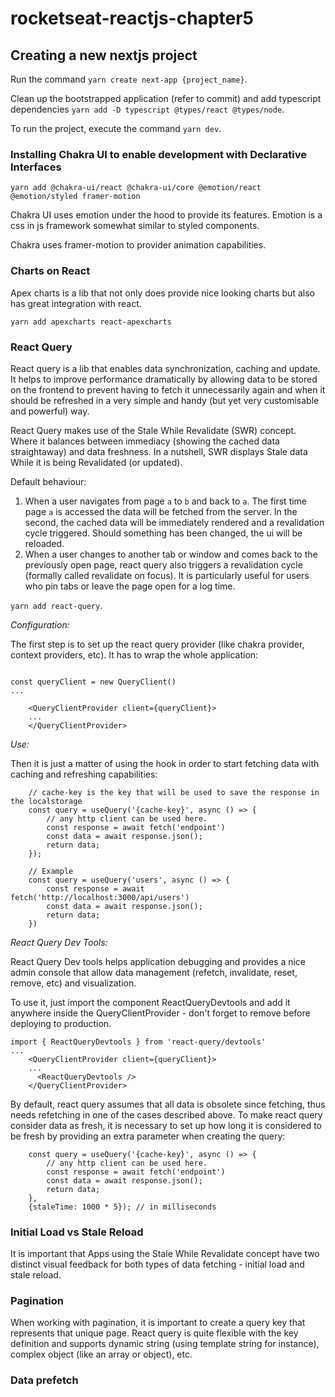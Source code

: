 # rocketseat-reactjs-chapter5

## Creating a new nextjs project

Run the command `yarn create next-app {project_name}`.

Clean up the bootstrapped application (refer to commit) and add typescript dependencies `yarn add -D typescript @types/react @types/node`.

To run the project, execute the command `yarn dev`.

### Installing Chakra UI to enable development with Declarative Interfaces

`yarn add @chakra-ui/react @chakra-ui/core @emotion/react @emotion/styled framer-motion`

Chakra UI uses emotion under the hood to provide its features. Emotion is a css in js framework somewhat similar to styled components.

Chakra uses framer-motion to provider animation capabilities.

### Charts on React

Apex charts is a lib that not only does provide nice looking charts but also has great integration with react.

`yarn add apexcharts react-apexcharts`


### React Query

React query is a lib that enables data synchronization, caching and update. It helps to improve performance dramatically 
by allowing data to be stored on the frontend to prevent having to fetch it unnecessarily again and when it should be refreshed
in a very simple and handy (but yet very customisable and powerful) way.

React Query makes use of the Stale While Revalidate (SWR) concept. Where it balances between immediacy (showing the cached data straightaway) and data freshness.
In a nutshell, SWR displays Stale data While it is being Revalidated (or updated).

Default behaviour:

1. When a user navigates from page `a` to `b` and back to `a`. The first time page `a` is accessed the data will be fetched from the server. In the second, the cached data will be immediately rendered and a revalidation cycle triggered.
Should something has been changed, the ui will be reloaded.
2. When a user changes to another tab or window and comes back to the previously open page, react query also triggers a revalidation cycle (formally called revalidate on focus). It is particularly useful for users who pin tabs or leave the page open for a log time.


`yarn add react-query`.

*Configuration:*

The first step is to set up the react query provider (like chakra provider, context providers, etc). It has to wrap the whole application:

```

const queryClient = new QueryClient()
...

    <QueryClientProvider client={queryClient}>
    ...
    </QueryClientProvider>

```

*Use:*

Then it is just a matter of using the hook in order to start fetching data with caching and refreshing capabilities:

```
    // cache-key is the key that will be used to save the response in the localstorage
    const query = useQuery('{cache-key}', async () => {
        // any http client can be used here.
        const response = await fetch('endpoint')
        const data = await response.json();
        return data;
    });

    // Example
    const query = useQuery('users', async () => {
        const response = await fetch('http://localhost:3000/api/users')
        const data = await response.json();
        return data;
    })
```


*React Query Dev Tools:*

React Query Dev tools helps application debugging and provides a nice admin console that allow data management (refetch, invalidate, reset, remove, etc) and visualization. 

To use it, just import the component ReactQueryDevtools and add it anywhere inside the QueryClientProvider - don't forget to remove before deploying to production.

```
import { ReactQueryDevtools } from 'react-query/devtools'
...
    <QueryClientProvider client={queryClient}>
    ...
      <ReactQueryDevtools />
    </QueryClientProvider>

```

By default, react query assumes that all data is obsolete since fetching, thus needs refetching in one of the cases described above. To make react query consider data as fresh,
it is necessary to set up how long it is considered to be fresh by providing an extra parameter when creating the query:

```
    const query = useQuery('{cache-key}', async () => {
        // any http client can be used here.
        const response = await fetch('endpoint')
        const data = await response.json();
        return data;
    }, 
    {staleTime: 1000 * 5}); // in milliseconds
```


### Initial Load vs Stale Reload

It is important that Apps using the Stale While Revalidate concept have two distinct visual feedback for both types of data fetching - initial load and stale reload.


### Pagination

When working with pagination, it is important to create a query key that represents that unique page. React query is quite flexible with the key definition and supports dynamic string (using template string for instance), complex object (like an array or object), etc.


### Data prefetch

